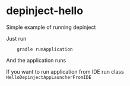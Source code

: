 # depinject-hello
Simple example of running depinject

Just run

        gradle runApplication

And the application runs

If you want to run application from IDE run class `HelloDepinjectAppLauncherFromIDE`
